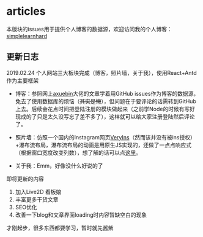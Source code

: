 # articles

本版块的issues用于提供个人博客的数据源，欢迎访问我的个人博客：[simplelearnhard](http://www.simplelearnhard.com)



## 更新日志
2019.02.24
个人网站三大板块完成（博客，照片墙，关于我），使用React+Antd作为主要框架
+ 博客：参照网上[axuebin](https://segmentfault.com/a/1190000011399153)大佬的文章学着用GitHub issues作为博客的数据源，免去了使用数据库的烦恼（~~其实是懒~~），但问题在于要评论的话需转到GitHub上去。后续会花点时间把登陆注册的模块做起来（之前学Node的时候有写好现成的了只是太久没写忘了差不多了），这样就可以给大家注册登陆然后评论了。

- 照片墙：仿照一个国内的Instagram网页[VeryIns](https://www.veryins.com/)（然而该并没有被ins授权）+瀑布流布局，瀑布流布局的动画是用原生JS实现的，还做了一点点响应式（根据窗口宽度改变列数），想了解的话可以点[这里](https://github.com/simpul/useful-javascript-lib)。

+ 关于我：Emm，好像没什么好说的了  

即将更新的内容

1. 加入Live2D 看板娘
2. 丰富更多干货文章
3. SEO优化
4. 改善一下blog和文章界面loading时内容暂缺空白的现象

才刚起步，很多东西都要学习，暂时就先酱紫

